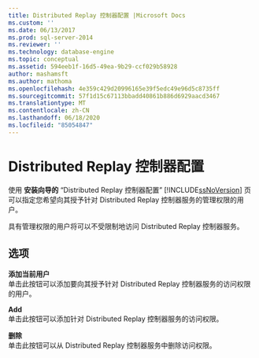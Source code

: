 ```yaml
---
title: Distributed Replay 控制器配置 |Microsoft Docs
ms.custom: ''
ms.date: 06/13/2017
ms.prod: sql-server-2014
ms.reviewer: ''
ms.technology: database-engine
ms.topic: conceptual
ms.assetid: 594eeb1f-16d5-49ea-9b29-ccf029b58928
author: mashamsft
ms.author: mathoma
ms.openlocfilehash: 4e359c429d20996165e39f5edc49e96d5c8735ff
ms.sourcegitcommit: 57f1d15c67113bbadd40861b886d6929aacd3467
ms.translationtype: MT
ms.contentlocale: zh-CN
ms.lasthandoff: 06/18/2020
ms.locfileid: "85054847"
---
```

# <a name="distributed-replay-controller-configuration"></a>Distributed Replay 控制器配置
  使用 **安装向导的** “Distributed Replay 控制器配置” [!INCLUDE[ssNoVersion](../../includes/ssnoversion-md.md)] 页可以指定您希望向其授予针对 Distributed Replay 控制器服务的管理权限的用户。  
  
 具有管理权限的用户将可以不受限制地访问 Distributed Replay 控制器服务。  
  
## <a name="options"></a>选项  
 **添加当前用户**  
 单击此按钮可以添加要向其授予针对 Distributed Replay 控制器服务的访问权限的用户。  
  
 **Add**  
 单击此按钮可以添加针对 Distributed Replay 控制器服务的访问权限。  
  
 **删除**  
 单击此按钮可以从 Distributed Replay 控制器服务中删除访问权限。  
  
  
